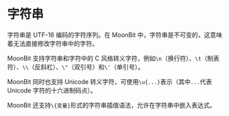 # 字符串

字符串是 UTF-16 编码的字符序列。在 MoonBit 中，字符串是不可变的，这意味着无法直接修改字符串中的字符。

MoonBit 支持字符串和字符中的 C 风格转义字符，例如`\n`（换行符）、`\t`（制表符）、`\\`（反斜杠）、`\"`（双引号）和`\'`（单引号）。

MoonBit 同时也支持 Unicode 转义字符，可使用`\u{...}`表示（其中`...`代表 Unicode 字符的十六进制码点）。

MoonBit 还支持`\{变量}`形式的字符串插值语法，允许在字符串中嵌入表达式。
